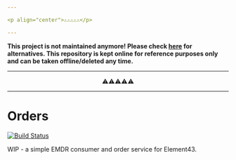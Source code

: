 ```yaml
---

<p align="center">⚠️⚠️⚠️⚠️⚠️</p>

---
```


**This project is not maintained anymore! Please check [here](https://github.com/EVE-Tools/element43) for alternatives. This repository is kept online for reference purposes only and can be taken offline/deleted any time.**

---

<p align="center">⚠️⚠️⚠️⚠️⚠️</p>

---

# Orders

[![Build Status](https://drone.element-43.com/api/badges/EVE-Tools/orders/status.svg)](https://drone.element-43.com/EVE-Tools/orders)

WIP - a simple EMDR consumer and order service for Element43.
